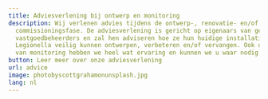 ```yaml
---
title: Adviesverlening bij ontwerp en monitoring
description: Wij verlenen advies tijdens de ontwerp-, renovatie- en/of
  commissioningsfase. De adviesverlening is gericht op eigenaars van gebouwen en
  vastgoedbeheerders en zal hen adviseren hoe ze hun huidige installatie
  Legionella veilig kunnen ontwerpen, verbeteren en/of vervangen. Ook op vlak
  van monitoring hebben we heel wat ervaring en kunnen we u waar nodig bijstaan.
button: Leer meer over onze adviesverlening
url: advice
image: photobyscottgrahamonunsplash.jpg
lang: nl
---
```


